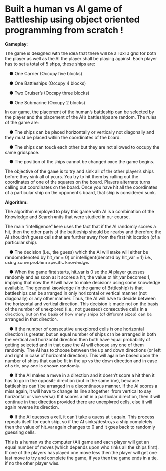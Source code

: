 # Built a human vs AI game of Battleship using object oriented programming from scratch !

**Gameplay**:

The game is designed with the idea that there will be a 10x10 grid for both the player as well as
the AI the player shall be playing against. Each player has to set a total of 5 ships, these ships
are:

&emsp;● One Carrier (Occupy five blocks)

&emsp;● One Battleships (Occupy 4 blocks)

&emsp;● Two Cruiser’s (Occupy three blocks)

&emsp;● One Submarine (Occupy 2 blocks)

In our game, the placement of the human’s battleship can be selected by the player and the
placement of the AI’s battleships are random.
The rules of the game are:

&emsp;● The ships can be placed horizontally or vertically not diagonally and they must be placed
within the coordinates of the board.

&emsp;● The ships can touch each other but they are not allowed to occupy the same gridspace.

&emsp;● The position of the ships cannot be changed once the game begins.

The objective of the game is to try and sink all of the other player’s ships before they sink all of
yours. You try to hit them by calling out the coordinates of one of the squares on the board.
Players alternate turns calling out coordinates on the board. Once you have hit all the coordinates
of a particular ship on the opponent’s board, that ship is considered sunk.

**Algorithm:**

The algorithm employed to play this game with AI is a combination of the Knowledge and
Search units that were studied in our course.

The main “intelligence” here uses the fact that if the AI randomly scores a hit, then the other
parts of the battleship should be nearby and therefore the AI shouldn’t guess cells that are further
away from the first hit location (of a particular ship).

&emsp;● The decision (i.e., the guess) which the AI will make will either be random(denoted by
hit_var = 0) or intelligent(denoted by hit_var = 1) i.e., using some problem specific
knowledge.

&emsp;● When the game first starts, hit_var is 0 so the AI player guesses randomly and as soon as
it scores a hit, the value of hit_var becomes 1, implying that now the AI will have to
make decisions using some knowledge available. The general knowledge (in the game of
Battleship) is that battleships can be arranged in only horizontal or vertical manner (not
diagonally) or any other manner. Thus, the AI will have to decide between the horizontal
and vertical direction. This decision is made not on the basis of the number of unexplored
(i.e., not guessed) consecutive cells in a direction, but on the basis of how many ships (of
different sizes) can be arranged in that direction.

&emsp;● If the number of consecutive unexplored cells in one horizontal direction is greater, but
an equal number of ships can be arranged in both the vertical and horizontal direction
then both have equal probability of getting selected and in that case the AI will choose
any one of them randomly. The AI has to choose between the up and down directions (or
left and right in case of horizontal direction). This will again be based upon the number
of ships that can be fit in the up vs the down direction and in case of a tie, any one is
chosen randomly.

&emsp;● If the AI makes a move in a direction and it doesn’t score a hit then it has to go in the
opposite direction (but in the same line), because battleships can't be arranged in a
discontinuous manner. If the AI scores a miss again, it will have to change its line
altogether (from vertical to say horizontal or vice versa). If it scores a hit in a particular
direction, then it will continue in that direction provided there are unexplored cells, else it
will again reverse its direction.

&emsp;● If the AI guesses a cell, it can’t take a guess at it again. This process repeats itself for
each ship, so if the AI sinks/destroys a ship completely then the value of hit_var again
changes to 0 and it goes back to randomly guessing cells.

This is a human vs the computer (AI) game and each player will get an equal number of moves
(which depends upon who sinks all the ships first). If one of the players has played one move
less then the player will get one last move to try and complete the game, if yes then the game
ends in a tie, if no the other player wins.

